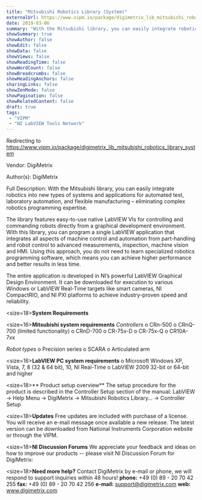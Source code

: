 ```yaml
---
title: "Mitsubishi Robotics Library (System)"
externalUrl: https://www.vipm.io/package/digimetrix_lib_mitsubishi_robotics_library_system
date: 2019-03-06
summary: "With the Mitsubishi library, you can easily integrate robotics into new types of systems and applications for automated test, laboratory automation, and flexible manufacturing – eliminating complex robotics programming expertise."
showSummary: true
showAuthor: false
showEdit: false
showData: false
showViews: false
showReadingTime: false
showWordCount: false
showBreadcrumbs: false
showHeadingAnchors: false
sharingLinks: false
showZenMode: false
showPagination: false
showRelatedContent: false
draft: true
tags:
 - "VIPM"
 - "NI LabVIEW Tools Network"
---
```


Redirecting to https://www.vipm.io/package/digimetrix_lib_mitsubishi_robotics_library_system

Vendor: DigiMetrix

Author(s): DigiMetrix
 
Full Description:
With the Mitsubishi library, you can easily integrate robotics into new types of systems and applications for automated test, laboratory automation, and flexible manufacturing – eliminating complex robotics programming expertise.

The library features easy-to-use native LabVIEW VIs for controlling and commanding robots directly from a graphical development environment. With this library, you can program a single LabVIEW application that integrates all aspects of machine control and automation from part-handling and robot control to advanced measurements, inspection, machine vision and HMI. Using this approach, you do not need to learn specialized robotics programming software, which means you can achieve higher performance and better results in less time.

The entire application is developed in NI’s powerful LabVIEW Graphical Design Environment. It can be downloaded for execution to various Windows or LabVIEW Real-Time targets like smart cameras, NI CompactRIO, and NI PXI platforms to achieve industry-proven speed and reliability.

<size=18>**System Requirements**</size>

<size=16>**Mitsubishi system requirements**</size>
*Controllers*
o CRn-500
o CRnQ-700 (limited functionality)
o CRnD-700
o CR-75x-D
o CR-75x-Q
o CR10A-7xx

*Robot types*
o Precision series
o SCARA
o Articulated arm

<size=16>**LabVIEW PC system requirements**</size>
o	Microsoft Windows XP, Vista, 7, 8 (32 & 64 bit), 10, NI Real-Time
o	LabVIEW 2009 32-bit or 64-bit and higher

<size=18>** Product setup overview**</size>
The setup procedure for the product is described in the Controller Setup section of the manual:
LabVIEW -> Help Menu -> DigiMetrix -> Mitsubishi Robotics Library… -> Controller Setup

<size=18>**Updates**</size>
Free updates are included with purchase of a license. You will receive an e-mail message once available a new release.
The latest version can be downloaded from National Instruments Corporation website or through the VIPM.

<size=18>**NI Discussion Forums**</size>
We appreciate your feedback and ideas on how to improve our products -- please visit NI Discussion Forum for DigiMetrix:

<size=18>**Need more help?**</size>
Contact DigiMetrix by e-mail or phone, we will respond to support inquiries within 48 hours!
**phone:**  +49 (0) 89 - 20 70 42 255
**fax:**      +49 (0) 89 - 20 70 42 256
**e-mail:**  support@digimetrix.com
**web:**     www.digimetrix.com